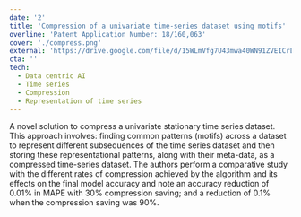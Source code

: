 ```yaml
---
date: '2'
title: 'Compression of a univariate time-series dataset using motifs'
overline: 'Patent Application Number: 18/160,063'
cover: './compress.png'
external: 'https://drive.google.com/file/d/15WLmVfg7U43mwa40WN91ZVEICrL_uIzc/view?usp=sharing'
cta: ''
tech:
  - Data centric AI
  - Time series
  - Compression
  - Representation of time series
---
```


A novel solution to compress a univariate stationary time series dataset. This approach involves: finding common patterns (motifs) across a dataset to represent different subsequences of the time series dataset and then storing these representational patterns, along with their meta-data, as a compressed time-series dataset. The authors perform a comparative study with the different rates of compression achieved by the algorithm and its effects on the final model accuracy and note an accuracy reduction of 0.01% in MAPE with 30% compression saving; and a reduction of 0.1% when the compression saving was 90%.
